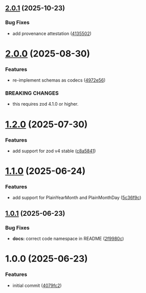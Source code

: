 ## [2.0.1](https://github.com/DASPRiD/zod-temporal/compare/v2.0.0...v2.0.1) (2025-10-23)


### Bug Fixes

* add provenance attestation ([4135502](https://github.com/DASPRiD/zod-temporal/commit/4135502f19e8b546e45e97b09dda96e93b8419b3))

# [2.0.0](https://github.com/dasprid/zod-temporal/compare/v1.2.0...v2.0.0) (2025-08-30)


### Features

* re-implement schemas as codecs ([4972e56](https://github.com/dasprid/zod-temporal/commit/4972e56df657da583f9ae5b5777cdc8e17558006))


### BREAKING CHANGES

* this requires zod 4.1.0 or higher.

# [1.2.0](https://github.com/dasprid/zod-temporal/compare/v1.1.0...v1.2.0) (2025-07-30)


### Features

* add support for zod v4 stable ([c8a5841](https://github.com/dasprid/zod-temporal/commit/c8a584153bda18fdb7e61d8b6145e2dd1d1659e9))

# [1.1.0](https://github.com/dasprid/zod-temporal/compare/v1.0.1...v1.1.0) (2025-06-24)


### Features

* add support for PlainYearMonth and PlainMonthDay ([5c36f9c](https://github.com/dasprid/zod-temporal/commit/5c36f9c081db94b5a83be09f0bf94ef0317264d8))

## [1.0.1](https://github.com/dasprid/zod-temporal/compare/v1.0.0...v1.0.1) (2025-06-23)


### Bug Fixes

* **docs:** correct code namespace in README ([2f9980c](https://github.com/dasprid/zod-temporal/commit/2f9980cd92e78adbeb7c9a0673c0ae4444105d32))

# 1.0.0 (2025-06-23)


### Features

* initial commit ([4079fc2](https://github.com/dasprid/zod-temporal/commit/4079fc2b907c7179b2266f70ae4ea30517ca7cab))
